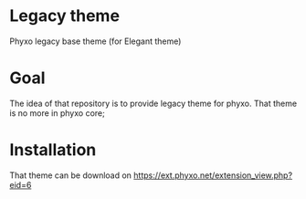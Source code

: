 # Legacy theme
Phyxo legacy base theme (for Elegant theme)

# Goal
The idea of that repository is to provide legacy theme for phyxo.
That theme is no more in phyxo core;

# Installation
That theme can be download on https://ext.phyxo.net/extension_view.php?eid=6

